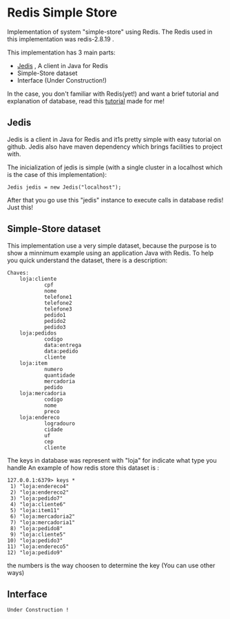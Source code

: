 Redis Simple Store
=============

Implementation of system "simple-store" using Redis.
The Redis used in this implementation was redis-2.8.19 .

This implementation has 3 main parts:
- [Jedis](https://github.com/xetorthio/jedis) , A client  in Java for Redis
- Simple-Store dataset
- Interface (Under Construction!)

In the case, you don't familiar with Redis(yet!) and want a brief tutorial and explanation of database, read this [tutorial](https://docs.google.com/presentation/d/1QmUeLrLwDY_PS0CPkiqD1qpF8V8ct4Q1ZQQDoF43lzo/edit?usp=sharing) made for me!
	

## Jedis

Jedis is a client in Java for Redis and it1s pretty simple with easy tutorial on github. Jedis also have maven dependency which brings facilities to project with.

The inicialization of jedis is simple (with a single cluster in a localhost which is the case of this implementation):
	
	Jedis jedis = new Jedis("localhost");

After that you go use this "jedis" instance to execute calls in database redis! Just this!

## Simple-Store dataset

This implementation use a very simple dataset, because the purpose is to show a minnimum example using an application Java with Redis.
To help you quick understand the dataset, there is a description:

	Chaves:
		loja:cliente
				cpf
				nome
				telefone1
				telefone2
				telefone3
				pedido1
				pedido2
				pedido3
		loja:pedidos
				codigo
				data:entrega
				data:pedido
				cliente
		loja:item			
				numero
				quantidade
				mercadoria
				pedido
		loja:mercadoria
				codigo
				nome
				preco
		loja:endereco
				logradouro
				cidade
				uf
				cep
				cliente

The keys in database was represent with "loja<type>" for indicate what type you handle
An example of how redis store this dataset is :

	127.0.0.1:6379> keys *
	 1) "loja:endereco4"
	 2) "loja:endereco2"
	 3) "loja:pedido7"
	 4) "loja:cliente6"
	 5) "loja:item11"
	 6) "loja:mercadoria2"
	 7) "loja:mercadoria1"
	 8) "loja:pedido8"
	 9) "loja:cliente5"
	10) "loja:pedido3"
	11) "loja:endereco5"
	12) "loja:pedido9"

the numbers is the way choosen to determine the key (You can use other ways)

## Interface

	Under Construction !
